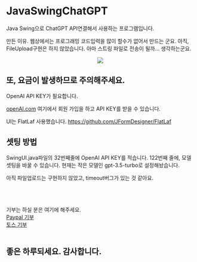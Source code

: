 # JavaSwingChatGPT
Java Swing으로 ChatGPT API연결해서 사용하는 프로그램입니다.
<p>
만든 이유. 웹상에서는 프로그래밍 코드입력을 많이 할수가 없어서 만드는 군요. 아직, FileUpload구현은 하지 않았습니다. 아마 스트링 파일로 전송이 될까... 생각하는군요.
</p>
 
 
<p align="center">
  <img src="https://github.com/infott2t/JavaSwingChatGPT/assets/25080178/daf3d510-60ec-4733-8a3d-7a8ea0c306e6">
</p>


<h2>또, 요금이 발생하므로 주의해주세요.</h2>

OpenAI API KEY가 필요합니다. 

<a href="https://openai.com">openAI.com</a> 여기에서 회원 가입을 하고 API KEY를 받을 수 있습니다. 

<p>
UI는 FlatLaf 사용했습니다. <a href="https://github.com/JFormDesigner/FlatLaf">https://github.com/JFormDesigner/FlatLaf</a>

<h2>셋팅 방법</h2>
SwingUI.java파일의 32번째줄에 OpenAI API KEY를 적습니다.
122번째 줄에, 모델 셋팅을 바꿀 수 있습니다. 현재는 작은 모델인 gpt-3.5-turbo로 설정해놨습니다.

아직 파일업로드는 구현하지 않았고, timeout버그가 있는 것 같아요.
</p>
<br/><br/><br/>
기부는 하실 분은 여기에 해주세요. <br/>
<a href="https://paypal.me/jcoop45">Paypal 기부</a><br/>  <a href="https://toss.me/jcoop">토스 기부</a>
<br/><br/>

<h2>좋은 하루되세요. 감사합니다.</h2>
